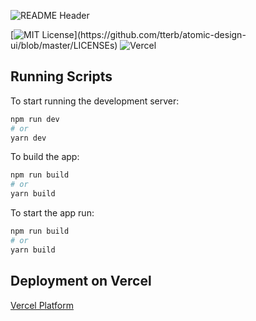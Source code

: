 ![README Header](https://user-images.githubusercontent.com/34681035/183911610-45640077-fc12-4e8e-8487-eb9f00ea09e9.png)

[![MIT License](https://img.shields.io/apm/l/atomic-design-ui.svg?)](https://github.com/tterb/atomic-design-ui/blob/master/LICENSEs)
![Vercel](https://vercelbadge.vercel.app/api/gitanimous/wythrcast)

## Running Scripts

To start running the development server:

```bash
npm run dev
# or
yarn dev
```

To build the app:

```bash
npm run build
# or
yarn build
```

To start the app run:

```bash
npm run build
# or
yarn build
```

## Deployment on Vercel

[Vercel Platform](https://vercel.com/new?utm_medium=default-template&filter=next.js&utm_source=create-next-app&utm_campaign=create-next-app-readme)
